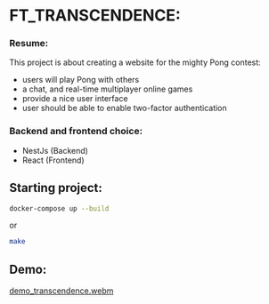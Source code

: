# FT_TRANSCENDENCE:

### Resume:
This project is about creating a website for the mighty Pong contest:
  -  users will play Pong with others
  -  a chat, and real-time multiplayer online games
  -  provide a nice user interface
  -  user should be able to enable two-factor authentication

### Backend and frontend choice:
  - NestJs (Backend)
  - React (Frontend)
## Starting project:

``` bash
docker-compose up --build
```
or 
``` bash
make
```


## Demo:

[demo_transcendence.webm](https://github.com/Mmahias/ft_transcendence/assets/76960878/d31cf232-147a-482c-befa-9d66cdf1330f)
